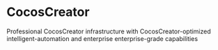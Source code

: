 # CocosCreator
Professional CocosCreator infrastructure with CocosCreator-optimized intelligent-automation and enterprise enterprise-grade capabilities
